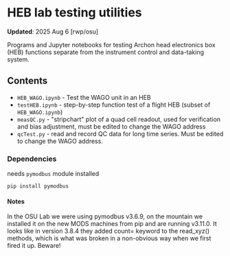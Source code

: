 # HEB lab testing utilities

**Updated**: 2025 Aug 6 [rwp/osu]

Programs and Jupyter notebooks for testing Archon head electronics box (HEB)
functions separate from the instrument control and data-taking system.

## Contents

 * `HEB_WAGO.ipynb` - Test the WAGO unit in an HEB
 * `testHEB.ipynb` - step-by-step function test of a flight HEB (subset of `HEB_WAGO.ipynb`)
 * `measQC.py` - "stripchart" plot of a quad cell readout, used for verification and bias adjustment, must be edited to change the WAGO address
 * `qcTest.py` - read and record QC data for long time series.  Must be edited to change the WAGO address.

### Dependencies

needs `pymodbus` module installed
```shell
pip install pymodbus
```

#### Notes

In the OSU Lab we were using pymodbus v3.6.9, on the mountain we installed it on the new MODS
machines from pip and are running v3.11.0. It looks like in version 3.8.4 they added count= keyword
to the read_xyz() methods, which is what was broken in a non-obvious way when we first fired
it up.  Beware!
